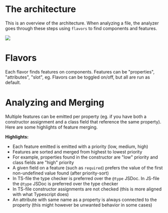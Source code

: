 # The architecture

This is an overview of the architecture. When analyzing a file, the analyzer goes through these steps using `flavors` to find components and features.

<img src="https://user-images.githubusercontent.com/5372940/69460288-09342080-0d74-11ea-822e-2194f986115d.png" />

# Flavors

Each flavor finds features on components. Features can be "properties", "attributes", "slot", eg. Flavors can be toggled on/off, but all are run as default.

# Analyzing and Merging

Multiple features can be emitted per property (eg. if you have both a constructor assignment and a class field that reference the same property). Here are some highlights of feature merging.

**Highlights:**

- Each feature emitted is emitted with a priority (low, medium, high)
- Features are sorted and merged from highest to lowest priority
- For example, properties found in the constructor are "low" priority and class fields are "high" priority
- A given field on a feature (such as `required`) prefers the value of the first non-undefined value found (after priority-sort)
- In TS-file the type checker is preferred over the `@type` JSDoc. In JS-file the `@type` JSDoc is preferred over the type checker
- In TS-file constructor assignments are not checked (this is more aligned with what Typescript does)
- An attribute with same name as a property is always connected to the property (this might however be unwanted behavior in some cases)
